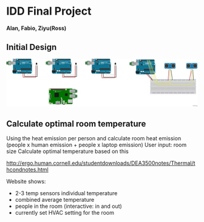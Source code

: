 # IDD Final Project

**Alan, Fabio, Ziyu(Ross)**

## Initial Design

![Design Schematic](https://github.com/ababushkin6/IDD-Fall19-FinalProject/blob/master/DDID%20Final%20Project%20Prototype%20Schematic.png)


## Calculate optimal room temperature

Using the heat emission per person and calculate room heat emission (people x human emission + people x laptop emission)
User input: room size
Calculate optimal temperature based on this

http://ergo.human.cornell.edu/studentdownloads/DEA3500notes/Thermal/thcondnotes.html

Website shows: 
- 2-3 temp sensors individual temperature 
- combined average temperature
- people in the room (interactive: in and out)
- currently set HVAC setting for the room



